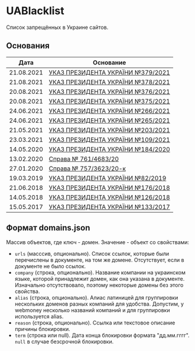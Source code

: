 # UABlacklist

Список запрещённых в Украине сайтов.

## Основания
| Дата       | Основание                                                                                 |
| ---------- | ----------------------------------------------------------------------------------------- |
| 21.08.2021 | [УКАЗ ПРЕЗИДЕНТА УКРАЇНИ №379/2021](https://www.president.gov.ua/documents/3792021-39757) |
| 21.08.2021 | [УКАЗ ПРЕЗИДЕНТА УКРАЇНИ №378/2021](https://www.president.gov.ua/documents/3782021-39753) |
| 20.08.2021 | [УКАЗ ПРЕЗИДЕНТА УКРАЇНИ №376/2021](https://www.president.gov.ua/documents/3762021-39745) |
| 20.08.2021 | [УКАЗ ПРЕЗИДЕНТА УКРАЇНИ №375/2021](https://www.president.gov.ua/documents/3752021-39741) |
| 24.06.2021 | [УКАЗ ПРЕЗИДЕНТА УКРАЇНИ №266/2021](https://www.president.gov.ua/documents/2662021-39265) |
| 24.06.2021 | [УКАЗ ПРЕЗИДЕНТА УКРАЇНИ №265/2021](https://www.president.gov.ua/documents/2652021-39261) |
| 21.05.2021 | [УКАЗ ПРЕЗИДЕНТА УКРАЇНИ №203/2021](https://www.president.gov.ua/documents/2032021-38949) |
| 23.03.2021 | [УКАЗ ПРЕЗИДЕНТА УКРАЇНИ №109/2021](https://www.president.gov.ua/documents/1092021-37481) |
| 14.05.2020 | [УКАЗ ПРЕЗИДЕНТА УКРАЇНИ №184/2020](https://www.president.gov.ua/documents/1842020-33629) |
| 13.02.2020 | [Cправа № 761/4683/20](https://nkrzi.gov.ua/index.php?r=site/index&pg=99&id=1876)         |
| 27.01.2020 | [Cправа № 757/3623/20-к](https://nkrzi.gov.ua/index.php?r=site/index&pg=99&id=1870)       |
| 19.03.2019 | [УКАЗ ПРЕЗИДЕНТА УКРАЇНИ №82/2019](https://www.president.gov.ua/documents/822019-26290)   |
| 21.06.2018 | [УКАЗ ПРЕЗИДЕНТА УКРАЇНИ №176/2018](https://www.president.gov.ua/documents/1762018-24362) |
| 14.05.2018 | [УКАЗ ПРЕЗИДЕНТА УКРАЇНИ №126/2018](https://www.president.gov.ua/documents/1262018-24150) |
| 15.05.2017 | [УКАЗ ПРЕЗИДЕНТА УКРАЇНИ №133/2017](https://www.president.gov.ua/documents/1332017-21850) |

## Формат domains.json

Массив объектов, где ключ - домен. Значение - объект со свойствами:

- `urls` (масссив, опционально). Список ссылок, которые были перечислены в документе, на том же домене. Отсутствует, 
  если в документе не было ссылок.
- `company` (строка, опционально). Название компании на украинском языке, которой принадлежит домен, как она указана в 
  документе. Изначально отсутствовало, поэтому некоторые домены без этого свойства.
- `alias` (строка, опционально). Алиас латиницей для группировки нескольких доменов разных компаний для удобства. 
  Допустим, у webmoney несколько названий компаний и для группировки используется alias.   
- `reason` (строка, опционально). Ссылка или текстовое описание причины блокировки.
- `term` (строка или null). Дата конца блокировки формата "дд.мм.гггг". `null` в случае безсрочной блокировки.
